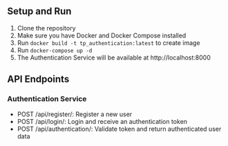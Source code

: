 ## Setup and Run

1. Clone the repository
2. Make sure you have Docker and Docker Compose installed
3. Run `docker build -t tp_authentication:latest` to create image
4. Run `docker-compose up -d`
5. The Authentication Service will be available at http://localhost:8000

## API Endpoints

### Authentication Service

- POST /api/register/: Register a new user
- POST /api/login/: Login and receive an authentication token
- POST /api/authentication/: Validate token and return authenticated user data
